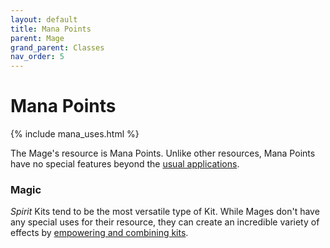 ```yaml
---
layout: default
title: Mana Points
parent: Mage
grand_parent: Classes
nav_order: 5
---
```


# Mana Points

{% include mana_uses.html %}

The Mage's resource is Mana Points. Unlike other resources, Mana Points have no special features beyond the [usual applications](../../gameplay/resources.md).

### Magic

_Spirit_ Kits tend to be the most versatile type of Kit. While Mages don't have any special uses for their resource, they can create an incredible variety of effects by [empowering and combining kits](../../more/resources/empower_kits.md).

